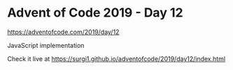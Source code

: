 # Advent of Code 2019 - Day 12

https://adventofcode.com/2019/day/12

JavaScript implementation

Check it live at https://surgi1.github.io/adventofcode/2019/day12/index.html